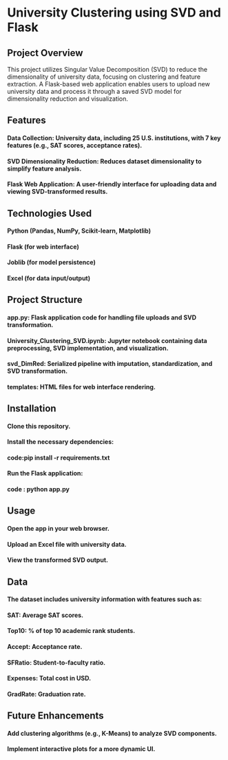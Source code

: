 # University Clustering using SVD and Flask

## Project Overview
This project utilizes Singular Value Decomposition (SVD) to reduce the dimensionality of university data, focusing on clustering and feature extraction. A Flask-based web application enables users to upload new university data and process it through a saved SVD model for dimensionality reduction and visualization.

## Features
#### Data Collection: University data, including 25 U.S. institutions, with 7 key features (e.g., SAT scores, acceptance rates).
#### SVD Dimensionality Reduction: Reduces dataset dimensionality to simplify feature analysis.
#### Flask Web Application: A user-friendly interface for uploading data and viewing SVD-transformed results.

## Technologies Used
#### Python (Pandas, NumPy, Scikit-learn, Matplotlib)
#### Flask (for web interface)
#### Joblib (for model persistence)
#### Excel (for data input/output)

## Project Structure
#### app.py: Flask application code for handling file uploads and SVD transformation.
#### University_Clustering_SVD.ipynb: Jupyter notebook containing data preprocessing, SVD implementation, and visualization.
#### svd_DimRed: Serialized pipeline with imputation, standardization, and SVD transformation.
#### templates: HTML files for web interface rendering.

## Installation
#### Clone this repository.
#### Install the necessary dependencies:
#### code:pip install -r requirements.txt
#### Run the Flask application:
#### code : python app.py

## Usage
#### Open the app in your web browser.
#### Upload an Excel file with university data.
#### View the transformed SVD output.

## Data
#### The dataset includes university information with features such as:

#### SAT: Average SAT scores.
#### Top10: % of top 10 academic rank students.
#### Accept: Acceptance rate.
#### SFRatio: Student-to-faculty ratio.
#### Expenses: Total cost in USD.
#### GradRate: Graduation rate.

## Future Enhancements
#### Add clustering algorithms (e.g., K-Means) to analyze SVD components.
#### Implement interactive plots for a more dynamic UI.

